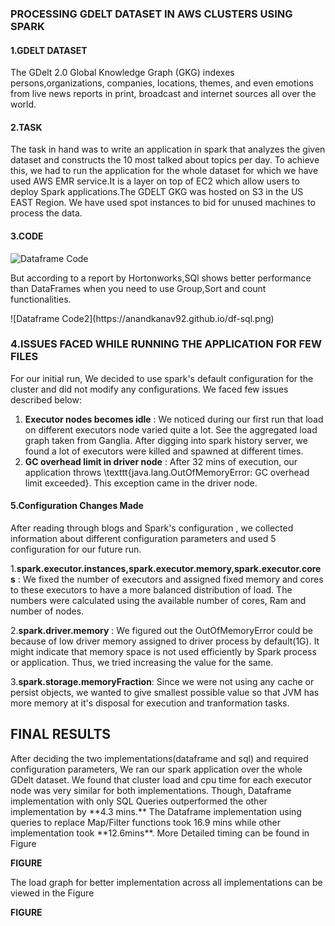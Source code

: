 ### PROCESSING GDELT DATASET IN AWS CLUSTERS USING SPARK

#### 1.GDELT DATASET

<p>The GDelt 2.0 Global Knowledge Graph (GKG) indexes persons,organizations, companies, locations, themes, and even emotions from live news reports in print, broadcast and internet sources all over the world. 
</p>

#### 2.TASK
<p>The task in hand was to write an application in spark that analyzes the given dataset and constructs the 10 most talked about topics per day. To achieve this, we had to run the application for the whole dataset for which we have used AWS EMR service.It is a layer on top of EC2 which allow users to deploy Spark applications.The GDELT GKG was hosted on S3 in the US EAST Region.
We have used spot instances to bid for unused machines to process the data.
</p>

#### 3.CODE

![Dataframe Code](https://anandkanav92.github.io/sql.png)
<p>But according to a report by Hortonworks,SQl shows better performance than DataFrames when you need to use Group,Sort and count functionalities.</p>
![Dataframe Code2](https://anandkanav92.github.io/df-sql.png)


### 4.ISSUES FACED WHILE RUNNING THE APPLICATION FOR FEW FILES
<p>
  For our initial run, We decided to use spark's default configuration for the cluster and did not modify any configurations. We faced few issues described below:

  1. **Executor nodes becomes idle** : We noticed during our first run that load on different executors node varied quite a lot. See the aggregated load graph taken from Ganglia. After digging into spark history server, we found a lot of executors were killed and spawned at different times.
  2. **GC overhead limit in driver node** : After 32 mins of execution, our application throws \texttt{java.lang.OutOfMemoryError: GC overhead limit exceeded}. This exception came in the driver node.  

</p>

#### 5.Configuration Changes Made
<p>
	After reading through blogs and Spark's configuration , we collected information about different configuration parameters and used 5 configuration for our future run.
	
1.**spark.executor.instances,spark.executor.memory,spark.executor.cores** : We fixed the number of executors and assigned fixed memory and cores to these executors to have a more balanced distribution of load. The numbers were calculated using the available number of cores, Ram and number of nodes.


2.**spark.driver.memory** : We figured out the OutOfMemoryError could be because of low driver memory assigned to driver process by default(1G). It might indicate that memory space is not used efficiently by Spark process or application. Thus, we tried increasing the value for the same.


3.**spark.storage.memoryFraction**: Since we were not using any cache or persist objects, we wanted to give smallest possible value so that JVM has more memory at it's disposal for execution and tranformation tasks.
</p>

## FINAL RESULTS
<p>
After deciding the two implementations(dataframe and sql) and required configuration parameters, We ran our spark application over the whole GDelt dataset. We found that cluster load and cpu time for each executor node was very similar for both implementations. Though, Dataframe implementation with only SQL Queries outperformed the other implementation by **4.3 mins.**
The Dataframe implementation using queries to replace Map/Filter functions took 16.9 mins while other implementation took **12.6mins**. More Detailed timing  can be found in Figure

**FIGURE**

The load graph for better implementation across all implementations can be viewed in the Figure

 **FIGURE**
</p>
